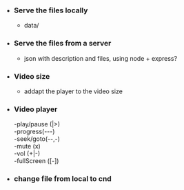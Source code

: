 - ### Serve the files locally
    - data/
- ### Serve the files from a server
    - json with description and files, using node + express?
- ### Video size
    - addapt the player to the video size
- ### Video player
    -play/pause (|>)\
    -progress(---)\
    -seek/goto(--,-)\
    -mute (x)\
    -vol (+|-)\
    -fullScreen ([-])
- ### change file from local to cnd

